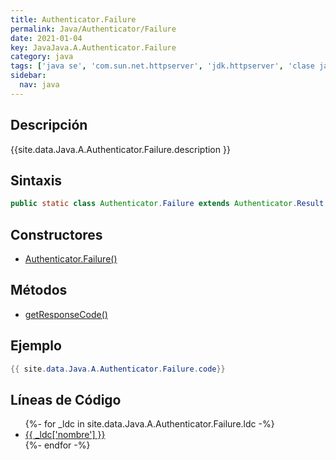 ```yaml
---
title: Authenticator.Failure
permalink: Java/Authenticator/Failure
date: 2021-01-04
key: JavaJava.A.Authenticator.Failure
category: java
tags: ['java se', 'com.sun.net.httpserver', 'jdk.httpserver', 'clase java', 'Java 1.0']
sidebar: 
  nav: java
---
```


## Descripción
{{site.data.Java.A.Authenticator.Failure.description }}

## Sintaxis
~~~java
public static class Authenticator.Failure extends Authenticator.Result
~~~

## Constructores
* [Authenticator.Failure()](/Java/Authenticator/Failure/Authenticator/Failure/)

## Métodos
* [getResponseCode()](/Java/Authenticator/Failure/getResponseCode)

## Ejemplo
~~~java
{{ site.data.Java.A.Authenticator.Failure.code}}
~~~

## Líneas de Código
<ul>
{%- for _ldc in site.data.Java.A.Authenticator.Failure.ldc -%}
   <li>
       <a href="{{_ldc['url'] }}">{{ _ldc['nombre'] }}</a>
   </li>
{%- endfor -%}
</ul>

